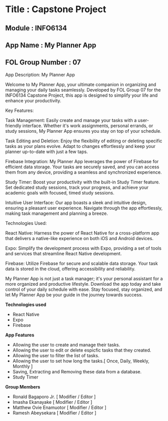 # Title              :   Capstone Project
## Module            :   INFO6134
## App Name          :   My Planner App
## FOL Group Number  :   07

App Description: My Planner App

Welcome to My Planner App, your ultimate companion in organizing and managing your daily tasks seamlessly. Developed by FOL Group 07 for the INFO6134 Capstone Project, this app is designed to simplify your life and enhance your productivity.

Key Features:

Task Management:
Easily create and manage your tasks with a user-friendly interface. Whether it's work assignments, personal errands, or study sessions, My Planner App ensures you stay on top of your schedule.

Task Editing and Deletion:
Enjoy the flexibility of editing or deleting specific tasks as your plans evolve. Adapt to changes effortlessly and keep your planner up-to-date with just a few taps.

Firebase Integration:
My Planner App leverages the power of Firebase for efficient data storage. Your tasks are securely saved, and you can access them from any device, providing a seamless and synchronized experience.

Study Timer:
Boost your productivity with the built-in Study Timer feature. Set dedicated study sessions, track your progress, and achieve your academic goals with focused, timed study sessions.

Intuitive User Interface:
Our app boasts a sleek and intuitive design, ensuring a pleasant user experience. Navigate through the app effortlessly, making task management and planning a breeze.

Technologies Used:

React Native:
Harness the power of React Native for a cross-platform app that delivers a native-like experience on both iOS and Android devices.

Expo:
Simplify the development process with Expo, providing a set of tools and services that streamline React Native development.

Firebase:
Utilize Firebase for secure and scalable data storage. Your task data is stored in the cloud, offering accessibility and reliability.

My Planner App is not just a task manager; it's your personal assistant for a more organized and productive lifestyle. Download the app today and take control of your daily schedule with ease. Stay focused, stay organized, and let My Planner App be your guide in the journey towards success.

**Technologies used**
- React Native
- Expo
- Firebase

**App Features**
- Allowing the user to create and manage their tasks.
- Allowing the user to edit or delete espicfic tasks that they created.
- Allowing the user to filter the list of tasks.
- Allowing the user to set how long the tasks.[ Once, Daily, Weekly, Monthly ]
- Saving, Extracting and Removing these data from a database.
- Study Timer

**Group Members**
- Ronald Bagaporo Jr. [ Modifier / Editor ]
- Imasha Ekanayake [ Modifier / Editor ]
- Matthew Ovie Enamuotor [ Modifier / Editor ]
- Ramesh Abeysekara [ Modifier / Editor ]


